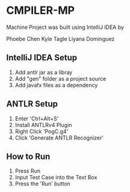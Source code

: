# CMPILER-MP
Machine Project was built using IntelliJ IDEA by

Phoebe Chen
Kyle Tagle
Liyana Dominguez

## IntelliJ IDEA Setup
1. Add antlr jar as a libray
2. Add "gen" folder as a project source
3. Add javafx files as a dependency

## ANTLR Setup
1. Enter 'Ctrl+Alt+S'
2. Install ANTLRv4 Plugin
3. Right Click 'PogC.g4'
4. Click 'Generate ANTLR Recognizer'

## How to Run
1. Press Run
2. Input Test Case into the Text Box
3. Press the 'Run' button
